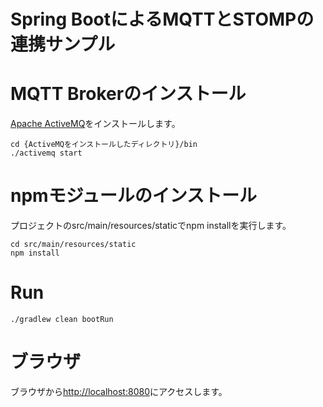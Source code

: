 Spring BootによるMQTTとSTOMPの連携サンプル
===

# MQTT Brokerのインストール

[Apache ActiveMQ](http://activemq.apache.org/)をインストールします。

```
cd {ActiveMQをインストールしたディレクトリ}/bin
./activemq start
```

# npmモジュールのインストール

プロジェクトのsrc/main/resources/staticでnpm installを実行します。

```
cd src/main/resources/static
npm install
```

# Run

```
./gradlew clean bootRun
```

# ブラウザ

ブラウザから[http://localhost:8080](http://localhost:8080)にアクセスします。
